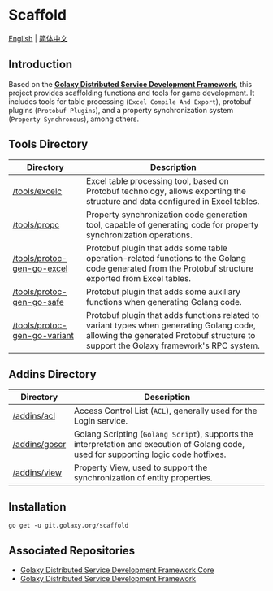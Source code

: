 # Scaffold
[English](./README.md) | [简体中文](./README.zh_CN.md)

## Introduction
Based on the [**Golaxy Distributed Service Development Framework**](https://github.com/pangdogs/framework), this project provides scaffolding functions and tools for game development. It includes tools for table processing (`Excel Compile And Export`), protobuf plugins (`Protobuf Plugins`), and a property synchronization system (`Property Synchronous`), among others.

## Tools Directory
| Directory | Description                                                                                                                                                                       |
| --------- |-----------------------------------------------------------------------------------------------------------------------------------------------------------------------------------|
| [/tools/excelc](https://github.com/pangdogs/scaffold/tree/main/tools/excelc) | Excel table processing tool, based on Protobuf technology, allows exporting the structure and data configured in Excel tables.                                                    |
| [/tools/propc](https://github.com/pangdogs/scaffold/tree/main/tools/propc) | Property synchronization code generation tool, capable of generating code for property synchronization operations.                                                                |
| [/tools/protoc-gen-go-excel](https://github.com/pangdogs/scaffold/tree/main/tools/protoc-gen-go-excel) | Protobuf plugin that adds some table operation-related functions to the Golang code generated from the Protobuf structure exported from Excel tables.                             |
| [/tools/protoc-gen-go-safe](https://github.com/pangdogs/scaffold/tree/main/tools/protoc-gen-go-safe) | Protobuf plugin that adds some auxiliary functions when generating Golang code.                                                                                                   |
| [/tools/protoc-gen-go-variant](https://github.com/pangdogs/scaffold/tree/main/tools/protoc-gen-go-variant) | Protobuf plugin that adds functions related to variant types when generating Golang code, allowing the generated Protobuf structure to support the Golaxy framework's RPC system. |

## Addins Directory
| Directory                                                                    | Description                                                                                                                                |
|------------------------------------------------------------------------------|--------------------------------------------------------------------------------------------------------------------------------------------|
| [/addins/acl](https://github.com/pangdogs/scaffold/tree/main/addins/acl)     | Access Control List (`ACL`), generally used for the Login service.                                                                     |
| [/addins/goscr](https://github.com/pangdogs/scaffold/tree/main/addins/goscr) | Golang Scripting (`Golang Script`), supports the interpretation and execution of Golang code, used for supporting logic code hotfixes. |
| [/addins/view](https://github.com/pangdogs/scaffold/tree/main/addins/view)   | Property View, used to support the synchronization of entity properties.                                                                   |

## Installation
```
go get -u git.golaxy.org/scaffold
```

## Associated Repositories
- [Golaxy Distributed Service Development Framework Core](https://github.com/pangdogs/core)
- [Golaxy Distributed Service Development Framework](https://github.com/pangdogs/framework)